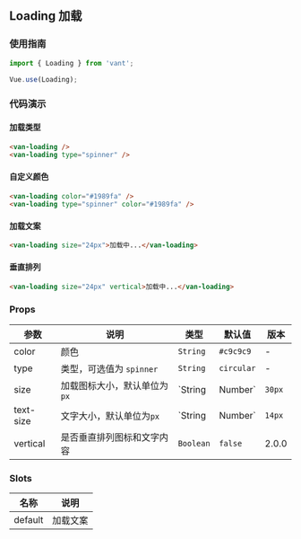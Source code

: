 ## Loading 加载

### 使用指南
``` javascript
import { Loading } from 'vant';

Vue.use(Loading);
```

### 代码演示

#### 加载类型

```html
<van-loading />
<van-loading type="spinner" />
```

#### 自定义颜色

```html
<van-loading color="#1989fa" />
<van-loading type="spinner" color="#1989fa" />
```

#### 加载文案

```html
<van-loading size="24px">加载中...</van-loading>
```

#### 垂直排列

```html
<van-loading size="24px" vertical>加载中...</van-loading>
```

### Props

| 参数 | 说明 | 类型 | 默认值 | 版本 |
|------|------|------|------|------|
| color | 颜色 | `String` | `#c9c9c9` | - |
| type | 类型，可选值为 `spinner` | `String` | `circular` | - |
| size | 加载图标大小，默认单位为`px` | `String | Number` | `30px` | - |
| text-size | 文字大小，默认单位为`px` | `String | Number` | `14px` | 2.0.0 |
| vertical | 是否垂直排列图标和文字内容 | `Boolean` | `false` | 2.0.0 |

### Slots

| 名称 | 说明 |
|------|------|
| default | 加载文案 |
